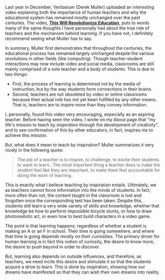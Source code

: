 Last year in December, Veritasium (Derek Muller) uploaded an interesting video explaining both the importance of human teachers and why the educational system has remained mostly unchanged over the past centuries. The video, **[This Will Revolutionize Education](https://www.youtube.com/watch?v=GEmuEWjHr5c)**, puts to words many of the same thoughts I have personally had about the true role of teachers and the mechanism behind learning. If you have not, I definitely recommend seeing what Muller has to say.

In summary, Muller first demonstrates that throughout the centuries, the educational process has remained largely unchanged despite the various revolutions in other fields (like computing). Though teacher-student interactions may now include video and social media, classrooms are still mainly comprised of a sole teacher and a body of students. This is due to two things:

* First, the process of learning is determined not by the media of instruction, but by the way students form connections in their brains.
* Second, teachers are not obsoleted by video or online classrooms because their actual role has not yet been fulfilled by any other means. That is, teachers are to _inspire_ more than they convey information.

I, personally, found this video very encouraging, especially as an aspiring teacher. Before having seen the video, I wrote on my About page that "my life's mission to teach by _inspiration_ through the development of creativity", and to see confirmation of this by other educators, in fact, inspires _me_ to achieve this mission.

But, what does it mean to teach by inspiration? Muller summarizes it very nicely in the following quote:

> The job of a teacher is to inspire, to challenge, to excite their students to want to learn…The most important thing a teacher does is make the student feel like they are important, to make them feel accountable for doing the work of learning.

This is exactly what I believe teaching by inspiration entails. Ultimately, we as teachers cannot force information into the minds of students. In fact, more often than not, the content taught in the classroom is lost and forgotten once the corresponding test has been taken. Despite this, students still learn a very wide variety of skills and knowledge, whether that knowledge be how to perform impossible bicycle stunts, or how to draw photorealistic art, or even how to best build characters in a video game.

The point is that learning happens, regardless of whether a student is making an A or an F in school. Their time is going somewhere, and where that time is going depends mostly on their _curiosities_. The primary driver for human learning is in fact this notion of curiosity, the desire to know more, the desire to push beyond in order to discover.

But, learning also depends on outside influences, and therefore, as teachers, we need incite this desire and stimulate it so that the students acquire a drive to learn. This is done by inspiration, showing how our dreams have manifested so that they can wish their own dreams into reality.
